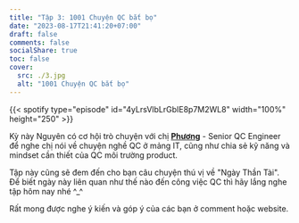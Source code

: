 ```yaml
---
title: "Tập 3: 1001 Chuyện QC bắt bọ"
date: "2023-08-17T21:41:20+07:00"
draft: false
comments: false
socialShare: true
toc: false
cover:
  src: ./3.jpg
  alt: "1001 Chuyện QC bắt bọ"
---
```


{{< spotify type="episode" id="4yLrsVlbLrGbIE8p7M2WL8" width="100%" height="250" >}}

Kỳ này Nguyên có cơ hội trò chuyện với chị [__Phương__](https://www.linkedin.com/in/nguyenvietphuong) - Senior QC Engineer để nghe chị nói về chuyện nghề QC ở mảng IT, cũng như chia sẻ kỹ năng và mindset cần thiết của QC môi trường product.<br>
<!--more-->

Tập này cũng sẽ đem đến cho bạn câu chuyện thú vị về "Ngày Thần Tài". Để biết ngày này liên quan như thế nào đến công việc QC thì hãy lắng nghe tập hôm nay nhé ^_^<br>

Rất mong được nghe ý kiến và góp ý của các bạn ở comment hoặc website.
